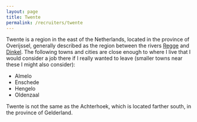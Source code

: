 ```yaml
---
layout: page
title: Twente
permalink: /recruiters/twente
---
```


Twente is a region in the east of the Netherlands, located in the province of Overijssel, generally described as the region between the rivers <a href="https://en.wikipedia.org/wiki/Regge_(river)">Regge</a> and [Dinkel](https://en.wikipedia.org/wiki/Dinkel). The following towns and cities are close enough to where I live that I would consider a job there if I really wanted to leave (smaller towns near these I might also consider):

 * Almelo
 * Enschede
 * Hengelo
 * Oldenzaal

Twente is not the same as the Achterhoek, which is located farther south, in the province of Gelderland.
